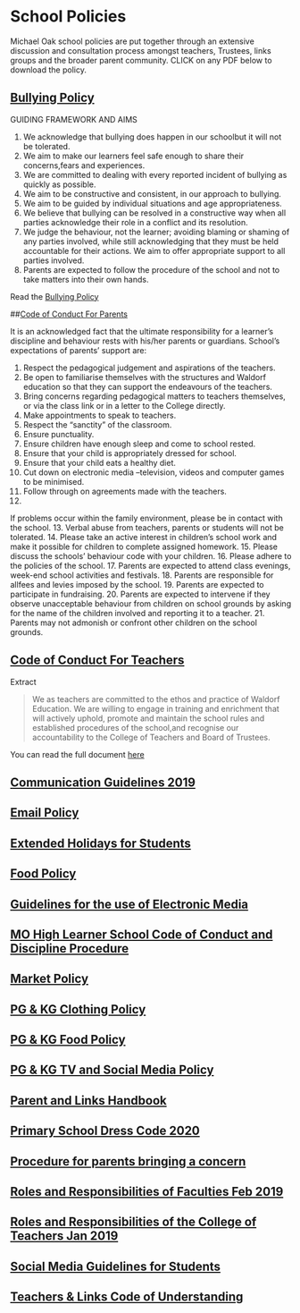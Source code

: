 # School Policies

Michael Oak school policies are put together through an extensive discussion and consultation process amongst teachers, Trustees, links groups and the broader parent community.  CLICK on any PDF below to download the policy.

## [Bullying Policy](/largefiles/policies_pdf/BullyingPolicy.pdf)

GUIDING FRAMEWORK AND AIMS

1. We acknowledge that bullying does happen in our schoolbut it will not be tolerated.
2. We  aim  to  make  our  learners  feel  safe  enough  to  share  their  concerns,fears  and experiences.
3. We are committed to dealing with every reported incident of bullying as quickly as possible.
4. We aim to be constructive and consistent, in our approach to bullying.
5. We aim to be guided by individual situations and age appropriateness.
6. We  believe  that  bullying  can  be  resolved  in  a  constructive  way  when  all  parties acknowledge their role in a conflict and its resolution.
7. We  judge  the  behaviour,  not  the  learner;  avoiding  blaming  or  shaming  of  any  parties involved,  while  still  acknowledging that  they  must  be  held  accountable for  their  actions. We aim to offer appropriate support to all parties involved.  
8. Parents are expected to follow the procedure of the school and not to take matters into their own hands.

Read the [Bullying Policy](/largefiles/policies_pdf/BullyingPolicy.pdf)

##[Code of Conduct For Parents](/largefiles/policies_pdf/CodeofConduct-Parents.pdf)

It is an acknowledged fact that the ultimate responsibility for a learner’s discipline and behaviour rests with his/her parents or guardians.
School’s expectations of parents’ support are:

1. Respect the pedagogical judgement and aspirations of the teachers.
2. Be open to familiarise themselves with the structures and Waldorf education so that they can support the endeavours of the teachers.
3. Bring concerns regarding pedagogical matters to teachers themselves, or via the class link or in a letter to the College directly.
4. Make appointments to speak to teachers.
5. Respect the “sanctity” of the classroom. 
6. Ensure punctuality.
7. Ensure children have enough sleep and come to school rested.
8. Ensure that your child is appropriately dressed for school.
9. Ensure that your child eats a healthy diet.
10. Cut down on electronic media –television, videos and computer games to be minimised.
11. Follow through on agreements made with the teachers.
12.
If problems occur within the family environment, please be in contact with the school.
13. Verbal abuse from teachers, parents or students will not be tolerated.
14. Please take an active interest in children’s school work and make it possible for children to complete assigned homework.
15.
Please discuss the schools’ behaviour code with your children.
16. Please adhere to the policies of the school.
17. Parents are expected to attend class evenings, week-end school activities and festivals.
18. Parents are responsible for allfees and levies imposed by the school.
19. Parents are expected to participate in fundraising.
20. Parents are expected to intervene if they observe unacceptable behaviour from children on school grounds by asking for the name of the children involved and reporting it to a teacher.
21. Parents may not admonish or confront other children on the school grounds.


## [Code of Conduct For Teachers](/largefiles/policies_pdf/CodeofConduct-Teachers.pdf)

Extract

> We as teachers are committed to the ethos and practice of Waldorf Education. We are willing to engage in training and enrichment that will actively uphold, promote and maintain the school rules and established procedures of the school,and recognise our accountability to the College of Teachers and Board of Trustees.

You can read the full document [here](/largefiles/policies_pdf/CodeofConduct-Teachers.pdf)

## [Communication Guidelines 2019](/largefiles/policies_pdf/CommunicationGuidelines2019.pdf)

## [Email Policy](/largefiles/policies_pdf/EmailPolicy.pdf)
## [Extended Holidays for Students](/largefiles/policies_pdf/ExtendedHolidaysforStudents.pdf)
## [Food Policy](/largefiles/policies_pdf/FoodPolicy.pdf)
## [Guidelines for the use of Electronic Media](/largefiles/policies_pdf/GuidelinesfortheuseofElectronicMedia.pdf)
## [MO High Learner School Code of Conduct and Discipline Procedure](/largefiles/policies_pdf/MOHighLearnerSchoolCodeofConductandDisciplineProcedure.pdf)
## [Market Policy](/largefiles/policies_pdf/MarketPolicy.pdf)
## [PG & KG Clothing Policy](/largefiles/policies_pdf/PG&KGClothingPolicy.pdf)
## [PG & KG Food Policy](/largefiles/policies_pdf/PG&KGFoodPolicy.pdf)
## [PG & KG TV and Social Media Policy](/largefiles/policies_pdf/PG&KGTVandSocialMediaPolicy.pdf)
## [Parent and Links Handbook](/largefiles/policies_pdf/ParentandLinksHandbook.pdf)
## [Primary School Dress Code 2020](/largefiles/policies_pdf/PrimarySchoolDressCode2020.pdf)
## [Procedure for parents bringing a concern](/largefiles/policies_pdf/Procedureforparentsbringingaconcern.pdf)
## [Roles and Responsibilities of Faculties Feb 2019](/largefiles/policies_pdf/RolesandResponsibilitiesofFacultiesFeb2019.pdf)
## [Roles and Responsibilities of the College of Teachers Jan 2019](/largefiles/policies_pdf/RolesandResponsibilitiesoftheCollegeofTeachersJan2019.pdf)
## [Social Media Guidelines for Students](/largefiles/policies_pdf/SocialMediaGuidelinesforStudents.pdf)
## [Teachers & Links Code of Understanding](/largefiles/policies_pdf/Teachers&LinksCodeofUnderstanding.pdf)
